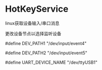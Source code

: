 # HotKeyService
linux获取设备输入/串口消息

更改设备节点以选择监听设备

#define DEV_PATH1 "/dev/input/event4"

#define DEV_PATH2 "/dev/input/event5"

#define UART_DEVICE_NAME "/dev/ttyUSB1"

